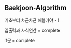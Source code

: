 ## Baekjoon-Algorithm
기초부터 차근차근 해볼거야 - !


<Level01> 입출력과 사칙연산 = complete
  
<Level02> if문 = complete
